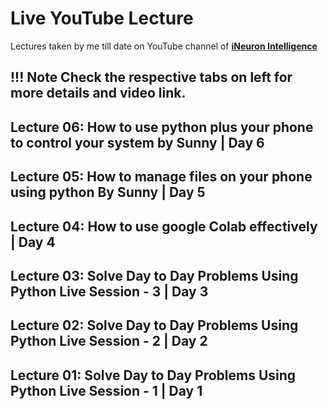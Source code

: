 # Live YouTube Lecture

Lectures taken by me till date on YouTube channel of [**iNeuron Intelligence**](https://www.youtube.com/c/iNeuroniNtelligence/)

!!! Note
    Check the respective tabs on left for more details and video link.
---

## **Lecture 06**: How to use python plus your phone to control your system by Sunny | Day 6

## **Lecture 05**: How to manage files on your phone using python By Sunny | Day 5

## **Lecture 04**: How to use google Colab effectively | Day 4

## **Lecture 03**: Solve Day to Day Problems Using Python Live Session - 3 | Day 3

## **Lecture 02**: Solve Day to Day Problems Using Python Live Session - 2 | Day 2

## **Lecture 01**: Solve Day to Day Problems Using Python Live Session - 1 | Day 1
